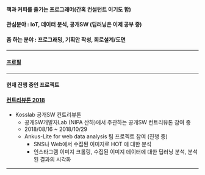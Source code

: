 
#### 책과 커피를 즐기는 프로그래머(간혹 컨설턴트 이기도 함)

#### 관심분야 : IoT, 데이터 분석, 공개SW (딥러닝은 이제 공부 중)
#### 좀 하는 분야 : 프로그래밍, 기획안 작성, 회로설계/도면 

------------

#### [프로필](./profile.md)  

------------

#### 현재 진행 중인 프로젝트  

#### [컨트리뷰톤 2018](https://github.com/onycom-ankus/contributhon2018/tree/master/Team_A)  

- Kosslab 공개SW 컨트리뷰톤
  - 공개SW개발자Lab (NIPA 산하)에서 주관하는 공개SW 컨트리뷰톤 참여 중
  - 2018/08/16 ~ 2018/10/29
  - Ankus-Lite for web data analysis 팀 프로젝트 참여 (진행 중)
    - SNS나 Web에서 수집된 이미지로 HOT 에 대한 분석 
    - 인스타그램 이미지 크롤링, 수집된 이미지 데이터에 대한 딥러닝 분석, 분석된 결과의 시각화

------------


